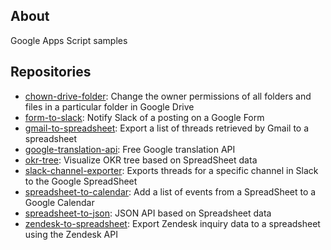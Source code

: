 ## About

Google Apps Script samples

## Repositories

- [chown-drive-folder](https://github.com/tanabee/chown-drive-folder): Change the owner permissions of all folders and files in a particular folder in Google Drive
- [form-to-slack](https://github.com/tanabee/form-to-slack): Notify Slack of a posting on a Google Form
- [gmail-to-spreadsheet](https://github.com/tanabee/gmail-to-spreadsheet): Export a list of threads retrieved by Gmail to a spreadsheet
- [google-translation-api](https://github.com/tanabee/google-translation-api): Free Google translation API 
- [okr-tree](https://github.com/tanabee/okr-tree): Visualize OKR tree based on SpreadSheet data
- [slack-channel-exporter](https://github.com/tanabee/slack-channel-exporter): Exports threads for a specific channel in Slack to the Google SpreadSheet
- [spreadsheet-to-calendar](https://github.com/tanabee/spreadsheet-to-calendar): Add a list of events from a SpreadSheet to a Google Calendar
- [spreadsheet-to-json](https://github.com/tanabee/spreadsheet-to-json): JSON API based on Spreadsheet data
- [zendesk-to-spreadsheet](https://github.com/tanabee/zendesk-to-spreadsheet): Export Zendesk inquiry data to a spreadsheet using the Zendesk API
